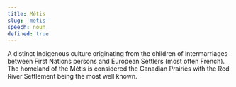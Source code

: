 ```yaml
---
title: Métis
slug: 'metis'
speech: noun
defined: true
---
```

A distinct Indigenous culture originating from the children of intermarriages between First Nations
persons and European Settlers (most often French). 
The homeland of the Métis is considered the Canadian Prairies with the Red River Settlement being the most well known.
